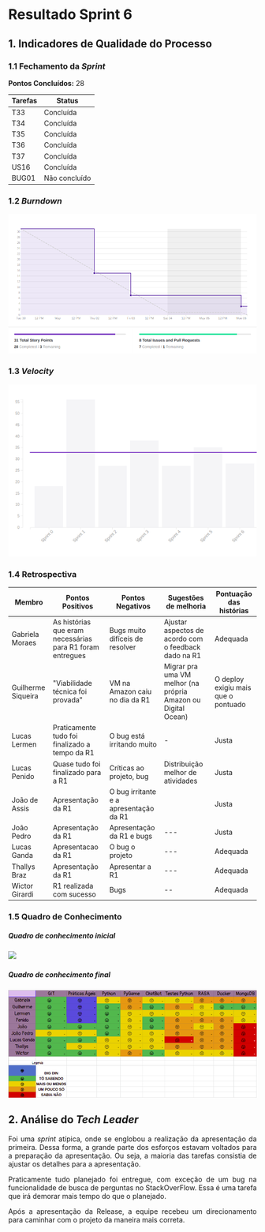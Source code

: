 # Resultado Sprint 6

## 1. Indicadores de Qualidade do Processo

### 1.1 Fechamento da _Sprint_

**Pontos Concluídos:** 28

|Tarefas | Status |
|--|--|
| T33 | Concluída |
| T34 | Concluída |
| T35 | Concluída |
| T36 | Concluída |
| T37 | Concluída |
| US16| Concluída |
| BUG01 | Não concluído  |

### 1.2 _Burndown_

![](./imagens/burndown-sprint6.png)

### 1.3 _Velocity_

![](./imagens/velocity-sprint6.png)

### 1.4 Retrospectiva

|Membro|Pontos Positivos|Pontos Negativos|Sugestões de melhoria| Pontuação das histórias |
|---|------|-----|---|---|
|Gabriela Moraes| As histórias que eram necessárias para R1 foram entregues|Bugs muito difíceis de resolver| Ajustar aspectos de acordo com o feedback dado na R1| Adequada
|Guilherme Siqueira|"Viabilidade técnica foi provada" | VM na Amazon caiu no dia da R1 | Migrar pra uma VM melhor (na própria Amazon ou Digital Ocean) | O deploy exigiu mais que o pontuado
|Lucas Lermen| Praticamente tudo foi finalizado a tempo da R1 | O bug está irritando muito | - | Justa |
|Lucas Penido| Quase tudo foi finalizado para a R1 | Críticas ao projeto, bug | Distribuição melhor de atividades | Justa |
|João de Assis| Apresentação da R1|O bug irritante e a apresentação da R1 | |Justa
|João Pedro|Apresentação da R1|Apresentação da R1 e bugs|--- |Justa|
|Lucas Ganda| Apresentacao da R1 | O bug o projeto |---| Adequada|
|Thallys Braz|Apresentação da R1 |Apresentar a R1|--- |Adequada
|Wictor Girardi|R1 realizada com sucesso | Bugs |--| Adequada

### 1.5 Quadro de Conhecimento

##### Quadro de conhecimento inicial

![](./imagens/quadroconhecimento-sprint5.png)

##### Quadro de conhecimento final

![](./imagens/quadroconhecimento-sprint6.png)


## 2. Análise do _Tech Leader_

<p align = "justify">Foi uma <i>sprint</i> atípica, onde se englobou a realização da apresentação da primeira. Dessa forma, a grande parte dos esforços estavam voltados para a preparação da apresentação. Ou seja, a maioria das tarefas consistia de ajustar os detalhes para a apresentação.

<p align = "justify">Praticamente tudo planejado foi entregue, com exceção de um bug na funcionalidade de busca de perguntas no StackOverFlow. Essa é uma tarefa que irá demorar mais tempo do que o planejado.</p>

<p align = "justify"> Após a apresentação da Release, a equipe recebeu um direcionamento para caminhar com o projeto da maneira mais correta.</p>